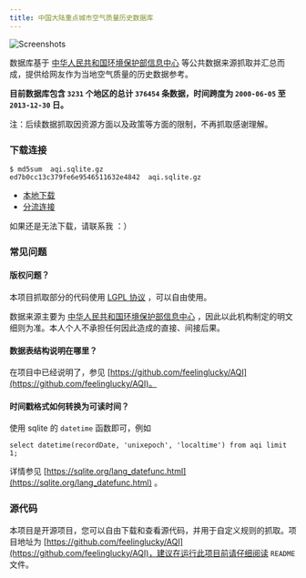 ```yaml
---
title: 中国大陆重点城市空气质量历史数据库
---
```


![Screenshots](http://files.gracecode.com/2014_03_12/1394590858@640.png)

数据库基于 [中华人民共和国环境保护部信息中心](http://datacenter.mep.gov.cn/) 等公共数据来源抓取并汇总而成，提供给网友作为当地空气质量的历史数据参考。

**目前数据库包含 ``3231`` 个地区的总计 ``376454`` 条数据，时间跨度为 ``2000-06-05`` 至 ``2013-12-30`` 日。** 

注：后续数据抓取因资源方面以及政策等方面的限制，不再抓取感谢理解。


### 下载连接

```
$ md5sum  aqi.sqlite.gz 
ed7b0cc13c379fe6e9546511632e4842  aqi.sqlite.gz
```

* [本地下载](https://www.dropbox.com/s/4os66iar0dn9nzo/aqi.sqlite.gz)
* [分流连接](http://pan.baidu.com/s/1sjycHFB)


如果还是无法下载，请联系我 ：）


### 常见问题

#### 版权问题？

本项目抓取部分的代码使用 [LGPL 协议](https://github.com/feelinglucky/AQI/blob/master/LICENSE) ，可以自由使用。

数据来源主要为 [中华人民共和国环境保护部信息中心](http://datacenter.mep.gov.cn/) ，因此以此机构制定的明文细则为准。本人个人不承担任何因此造成的直接、间接后果。


#### 数据表结构说明在哪里？

在项目中已经说明了，参见 [https://github.com/feelinglucky/AQI](https://github.com/feelinglucky/AQI)。


#### 时间戳格式如何转换为可读时间？

使用 sqlite 的 ``datetime`` 函数即可，例如 

```
select datetime(recordDate, 'unixepoch', 'localtime') from aqi limit 1; 
```

详情参见 [https://sqlite.org/lang_datefunc.html](https://sqlite.org/lang_datefunc.html) 。



### 源代码

本项目是开源项目，您可以自由下载和查看源代码，并用于自定义规则的抓取。项目地址为 [https://github.com/feelinglucky/AQI](https://github.com/feelinglucky/AQI)，建议在运行此项目前请仔细阅读 ``README`` 文件。



